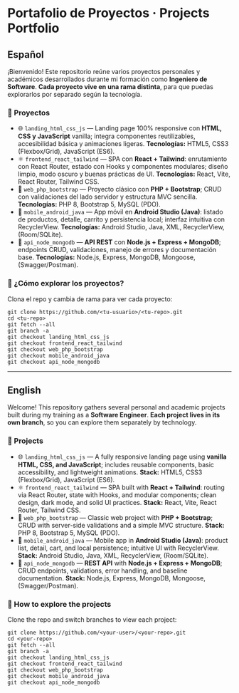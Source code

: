 # Portafolio de Proyectos · Projects Portfolio

## Español
¡Bienvenido! Este repositorio reúne varios proyectos personales y académicos desarrollados durante mi formación como **Ingeniero de Software**. **Cada proyecto vive en una rama distinta**, para que puedas explorarlos por separado según la tecnología.

### 📁 Proyectos
- 🌐 `landing_html_css_js` — Landing page 100% responsive con **HTML, CSS y JavaScript** vanilla; integra componentes reutilizables, accesibilidad básica y animaciones ligeras. **Tecnologías:** HTML5, CSS3 (Flexbox/Grid), JavaScript (ES6).
- ⚛️ `frontend_react_tailwind` — SPA con **React + Tailwind**: enrutamiento con React Router, estado con Hooks y componentes modulares; diseño limpio, modo oscuro y buenas prácticas de UI. **Tecnologías:** React, Vite, React Router, Tailwind CSS.
- 🐘 `web_php_bootstrap` — Proyecto clásico con **PHP + Bootstrap**; CRUD con validaciones del lado servidor y estructura MVC sencilla. **Tecnologías:** PHP 8, Bootstrap 5, MySQL (PDO).
- 📱 `mobile_android_java` — App móvil en **Android Studio (Java)**: listado de productos, detalle, carrito y persistencia local; interfaz intuitiva con RecyclerView. **Tecnologías:** Android Studio, Java, XML, RecyclerView, (Room/SQLite).
- 🧰 `api_node_mongodb` — **API REST** con **Node.js + Express + MongoDB**; endpoints CRUD, validaciones, manejo de errores y documentación base. **Tecnologías:** Node.js, Express, MongoDB, Mongoose, (Swagger/Postman).

### 🔗 ¿Cómo explorar los proyectos?
Clona el repo y cambia de rama para ver cada proyecto:
    
    git clone https://github.com/<tu-usuario>/<tu-repo>.git
    cd <tu-repo>
    git fetch --all
    git branch -a
    git checkout landing_html_css_js
    git checkout frontend_react_tailwind
    git checkout web_php_bootstrap
    git checkout mobile_android_java
    git checkout api_node_mongodb

---

## English
Welcome! This repository gathers several personal and academic projects built during my training as a **Software Engineer**. **Each project lives in its own branch**, so you can explore them separately by technology.

### 📁 Projects
- 🌐 `landing_html_css_js` — A fully responsive landing page using **vanilla HTML, CSS, and JavaScript**; includes reusable components, basic accessibility, and lightweight animations. **Stack:** HTML5, CSS3 (Flexbox/Grid), JavaScript (ES6).
- ⚛️ `frontend_react_tailwind` — SPA built with **React + Tailwind**: routing via React Router, state with Hooks, and modular components; clean design, dark mode, and solid UI practices. **Stack:** React, Vite, React Router, Tailwind CSS.
- 🐘 `web_php_bootstrap` — Classic web project with **PHP + Bootstrap**; CRUD with server-side validations and a simple MVC structure. **Stack:** PHP 8, Bootstrap 5, MySQL (PDO).
- 📱 `mobile_android_java` — Mobile app in **Android Studio (Java)**: product list, detail, cart, and local persistence; intuitive UI with RecyclerView. **Stack:** Android Studio, Java, XML, RecyclerView, (Room/SQLite).
- 🧰 `api_node_mongodb` — **REST API** with **Node.js + Express + MongoDB**; CRUD endpoints, validations, error handling, and baseline documentation. **Stack:** Node.js, Express, MongoDB, Mongoose, (Swagger/Postman).

### 🔗 How to explore the projects
Clone the repo and switch branches to view each project:
    
    git clone https://github.com/<your-user>/<your-repo>.git
    cd <your-repo>
    git fetch --all
    git branch -a
    git checkout landing_html_css_js
    git checkout frontend_react_tailwind
    git checkout web_php_bootstrap
    git checkout mobile_android_java
    git checkout api_node_mongodb
